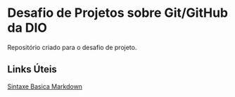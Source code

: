# Desafio de Projetos sobre Git/GitHub da DIO
Repositório criado para o desafio de projeto.



## Links Úteis
[Sintaxe Basica Markdown](https://www.markdownguide.org/basic-syntax/)
